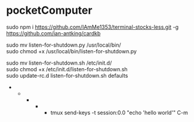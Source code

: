 # pocketComputer

sudo npm i https://github.com/IAmMe1353/terminal-stocks-less.git -g<br />
https://github.com/ian-antking/cardkb<br />

sudo mv listen-for-shutdown.py /usr/local/bin/<br />
sudo chmod +x /usr/local/bin/listen-for-shutdown.py<br />

sudo mv listen-for-shutdown.sh /etc/init.d/<br />
sudo chmod +x /etc/init.d/listen-for-shutdown.sh<br />
sudo update-rc.d listen-for-shutdown.sh defaults<br />

* * * * * tmux send-keys -t session:0.0 "echo 'hello world'" C-m
